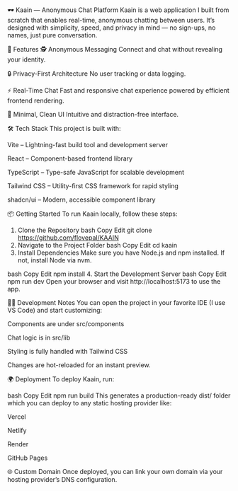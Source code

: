 🕶️ Kaain — Anonymous Chat Platform
Kaain is a web application I built from scratch that enables real-time, anonymous chatting between users. It’s designed with simplicity, speed, and privacy in mind — no sign-ups, no names, just pure conversation.

🚀 Features
🕵️ Anonymous Messaging
Connect and chat without revealing your identity.

🔒 Privacy-First Architecture
No user tracking or data logging.

⚡ Real-Time Chat
Fast and responsive chat experience powered by efficient frontend rendering.

💬 Minimal, Clean UI
Intuitive and distraction-free interface.

🛠️ Tech Stack
This project is built with:

Vite – Lightning-fast build tool and development server

React – Component-based frontend library

TypeScript – Type-safe JavaScript for scalable development

Tailwind CSS – Utility-first CSS framework for rapid styling

shadcn/ui – Modern, accessible component library

📦 Getting Started
To run Kaain locally, follow these steps:

1. Clone the Repository
bash
Copy
Edit
git clone https://github.com/flovepal/KAAIN
2. Navigate to the Project Folder
bash
Copy
Edit
cd kaain
3. Install Dependencies
Make sure you have Node.js and npm installed. If not, install Node via nvm.

bash
Copy
Edit
npm install
4. Start the Development Server
bash
Copy
Edit
npm run dev
Open your browser and visit http://localhost:5173 to use the app.

🧑‍💻 Development Notes
You can open the project in your favorite IDE (I use VS Code) and start customizing:

Components are under src/components

Chat logic is in src/lib

Styling is fully handled with Tailwind CSS

Changes are hot-reloaded for an instant preview.

🌍 Deployment
To deploy Kaain, run:

bash
Copy
Edit
npm run build
This generates a production-ready dist/ folder which you can deploy to any static hosting provider like:

Vercel

Netlify

Render

GitHub Pages

🌐 Custom Domain
Once deployed, you can link your own domain via your hosting provider’s DNS configuration.

